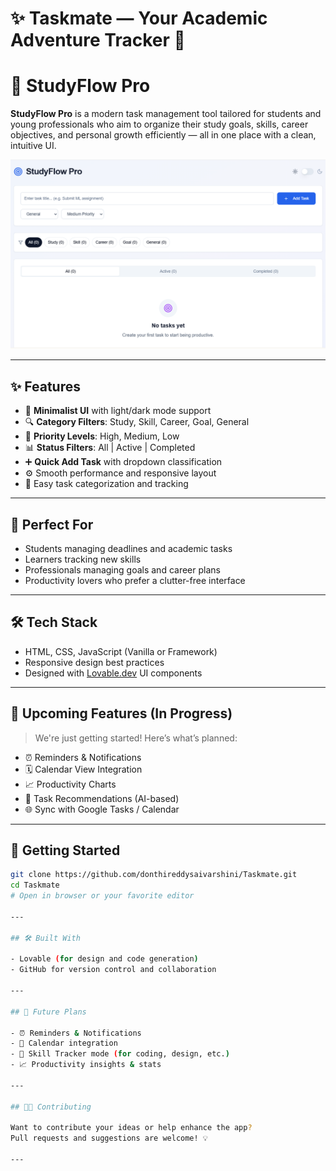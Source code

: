 # ✨ Taskmate — Your Academic Adventure Tracker 🚀

# 🎯 StudyFlow Pro

**StudyFlow Pro** is a modern task management tool tailored for students and young professionals who aim to organize their study goals, skills, career objectives, and personal growth efficiently — all in one place with a clean, intuitive UI.

![StudyFlow Pro Screenshot](./todo1.png)

---

## ✨ Features

- 🧼 **Minimalist UI** with light/dark mode support
- 🔍 **Category Filters**: Study, Skill, Career, Goal, General
- 📌 **Priority Levels**: High, Medium, Low
- 📊 **Status Filters**: All | Active | Completed
- ➕ **Quick Add Task** with dropdown classification
- ⚙️ Smooth performance and responsive layout
- 🔄 Easy task categorization and tracking

---

## 🚀 Perfect For

- Students managing deadlines and academic tasks
- Learners tracking new skills
- Professionals managing goals and career plans
- Productivity lovers who prefer a clutter-free interface

---

## 🛠 Tech Stack

- HTML, CSS, JavaScript (Vanilla or Framework)
- Responsive design best practices
- Designed with [Lovable.dev](https://lovable.dev/) UI components

---

## 🧪 Upcoming Features (In Progress)

> We're just getting started! Here’s what’s planned:

- ⏰ Reminders & Notifications
- 🗓️ Calendar View Integration
- 📈 Productivity Charts
- 🎯 Task Recommendations (AI-based)
- 🌐 Sync with Google Tasks / Calendar

---


## 📂 Getting Started

```bash
git clone https://github.com/donthireddysaivarshini/Taskmate.git
cd Taskmate
# Open in browser or your favorite editor

---

## 🛠 Built With

- Lovable (for design and code generation)
- GitHub for version control and collaboration

---

## 🧠 Future Plans

- ⏰ Reminders & Notifications  
- 📅 Calendar integration  
- 🧩 Skill Tracker mode (for coding, design, etc.)  
- 📈 Productivity insights & stats

---

## 🧑‍💻 Contributing

Want to contribute your ideas or help enhance the app?  
Pull requests and suggestions are welcome! 💡

---
